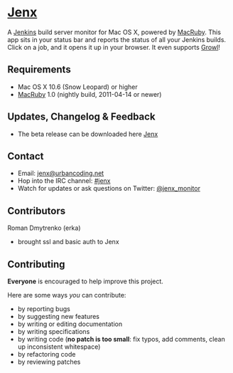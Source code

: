 # [Jenx](http://urbancoding.github.com/jenx/) #

A [Jenkins](http://jenkins-ci.org/) build server monitor for Mac OS X, powered by [MacRuby](http://macruby.com/).
This app sits in your status bar and reports the status of all your Jenkins builds.
Click on a job, and it opens it up in your browser. It even supports [Growl](http://growl.info/)! 

Requirements
------------

* Mac OS X 10.6 (Snow Leopard) or higher
* [MacRuby](http://macruby.com/) 1.0 (nightly build, 2011-04-14 or newer)

Updates, Changelog & Feedback
------------

* The beta release can be downloaded here [Jenx](http://urbancoding.github.com/jenx/)

Contact
------------

* Email: jenx@urbancoding.net
* Hop into the IRC channel: [#jenx](irc://irc.freenode.net/#jenx)
* Watch for updates or ask questions on Twitter: [@jenx_monitor](https://twitter.com/#!/jenx_monitor)

Contributors
------------

Roman Dmytrenko (erka)

* brought ssl and basic auth to Jenx


Contributing
------------

**Everyone** is encouraged to help improve this project.

Here are some ways *you* can contribute:

* by reporting bugs
* by suggesting new features
* by writing or editing documentation
* by writing specifications
* by writing code (**no patch is too small**: fix typos, add comments, clean up inconsistent whitespace)
* by refactoring code
* by reviewing patches

